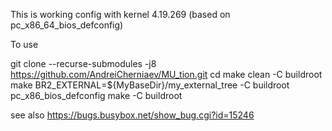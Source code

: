 This is working config with kernel 4.19.269 (based on pc_x86_64_bios_defconfig)

To use

git clone --recurse-submodules -j8 https://github.com/AndreiCherniaev/MU_tion.git
cd 
make clean -C buildroot
make BR2_EXTERNAL=${MyBaseDir}/my_external_tree -C buildroot pc_x86_bios_defconfig
make -C buildroot

see also
https://bugs.busybox.net/show_bug.cgi?id=15246
